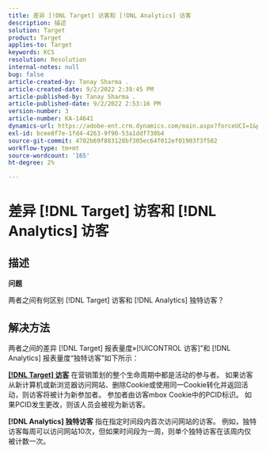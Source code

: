```yaml
---
title: 差异 [!DNL Target] 访客和 [!DNL Analytics] 访客
description: 描述
solution: Target
product: Target
applies-to: Target
keywords: KCS
resolution: Resolution
internal-notes: null
bug: false
article-created-by: Tanay Sharma .
article-created-date: 9/2/2022 2:39:45 PM
article-published-by: Tanay Sharma .
article-published-date: 9/2/2022 2:53:16 PM
version-number: 3
article-number: KA-14641
dynamics-url: https://adobe-ent.crm.dynamics.com/main.aspx?forceUCI=1&pagetype=entityrecord&etn=knowledgearticle&id=d7fa2510-cd2a-ed11-9db1-002248086735
exl-id: bcee8f7e-1fd4-4263-9f90-53a1ddf730b4
source-git-commit: 4702b69f883128bf305ec64f012ef01903f3f582
workflow-type: tm+mt
source-wordcount: '165'
ht-degree: 2%

---
```


# 差异 [!DNL Target] 访客和 [!DNL Analytics] 访客

## 描述


<b>问题</b>

两者之间有何区别 [!DNL Target] 访客和 [!DNL Analytics] 独特访客？


## 解决方法


两者之间的差异 [!DNL Target] 报表量度»[!UICONTROL 访客]”和 [!DNL Analytics] 报表量度“独特访客”如下所示：

<u><b>[!DNL Target] 访客</b></u> 在营销策划的整个生命周期中都是活动的参与者。 如果访客从新计算机或新浏览器访问网站、删除Cookie或使用同一Cookie转化并返回活动，则访客将被计为新参加者。 参加者由访客mbox Cookie中的PCID标识。 如果PCID发生更改，则该人员会被视为新访客。

<b>[!DNL Analytics] 独特访客</b> 指在指定时间段内首次访问网站的访客。 例如，独特访客每周可以访问网站10次，但如果时间段为一周，则单个独特访客在该周内仅被计数一次。

